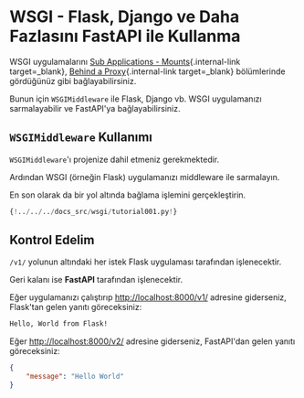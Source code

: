 # WSGI - Flask, Django ve Daha Fazlasını FastAPI ile Kullanma

WSGI uygulamalarını [Sub Applications - Mounts](sub-applications.md){.internal-link target=_blank}, [Behind a Proxy](behind-a-proxy.md){.internal-link target=_blank} bölümlerinde gördüğünüz gibi bağlayabilirsiniz.

Bunun için `WSGIMiddleware` ile Flask, Django vb. WSGI uygulamanızı sarmalayabilir ve FastAPI'ya bağlayabilirsiniz.

## `WSGIMiddleware` Kullanımı

`WSGIMiddleware`'ı projenize dahil etmeniz gerekmektedir.

Ardından WSGI (örneğin Flask) uygulamanızı middleware ile sarmalayın.

En son olarak da bir yol altında bağlama işlemini gerçekleştirin.

```Python hl_lines="2-3  23"
{!../../../docs_src/wsgi/tutorial001.py!}
```

## Kontrol Edelim

`/v1/` yolunun altındaki her istek Flask uygulaması tarafından işlenecektir.

Geri kalanı ise **FastAPI** tarafından işlenecektir.

Eğer uygulamanızı çalıştırıp <a href="http://localhost:8000/v1/" class="external-link" target="_blank">http://localhost:8000/v1/</a> adresine giderseniz, Flask'tan gelen yanıtı göreceksiniz:

```txt
Hello, World from Flask!
```

Eğer <a href="http://localhost:8000/v2/" class="external-link" target="_blank">http://localhost:8000/v2/</a> adresine giderseniz, FastAPI'dan gelen yanıtı göreceksiniz:

```JSON
{
    "message": "Hello World"
}
```
